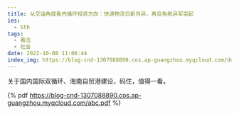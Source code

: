 ```yaml
---
title: 从交运角度看内循环投资方向：快递物流日新月异，离岛免税异军突起
ies:
  - Sth
tags:
  - 看法
  - 社会
date: 2022-10-08 11:06:44
index_img: https://blog-cnd-1307088890.cos.ap-guangzhou.myqcloud.com/download.png
---
```


<!-- more -->
<!-- categories:Dev、Ops、Study、Sth、News、work-->
<!-- tags: 
Python、MySQL、LeetCode、机器学习、Linux、Big Data、Java、BlockChain、Docker、Web 、分布式、
Maven、数据结构、JVM、JavaScript、Crontab、Shell、Ubuntu、VPN、NodeJS、String、VM、Hadoop、
Life、树莓派、Git、Hexo、算法、运维、网络、看法、电影、美学、写作、哲学、文档、绘画、前端、
历史、政治、社会、
 -->
关于国内国际双循环、海南自贸港建设，码住，值得一看。

{% pdf https://blog-cnd-1307088890.cos.ap-guangzhou.myqcloud.com/abc.pdf  %}

